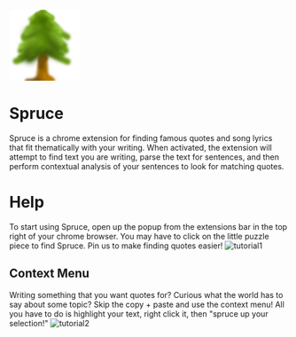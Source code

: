 ![Spruce](./icons/icon-128.png)

# Spruce

Spruce is a chrome extension for finding famous quotes and song lyrics that fit thematically with your writing. When activated, the extension will attempt to find text you are writing, parse the text for sentences, and then perform contextual analysis of your sentences to look for matching quotes.

# Help

To start using Spruce, open up the popup from the extensions bar in the top right of your chrome browser. You may have to click on the little puzzle piece to find Spruce. Pin us to make finding quotes easier!
![tutorial1](./tutorials/extensionMenu.gif)

## Context Menu
Writing something that you want quotes for? Curious what the world has to say about some topic? Skip the copy + paste and use the context menu! All you have to do is highlight your text, right click it, then "spruce up your selection!"
![tutorial2](./tutorials/contextMenu.gif)